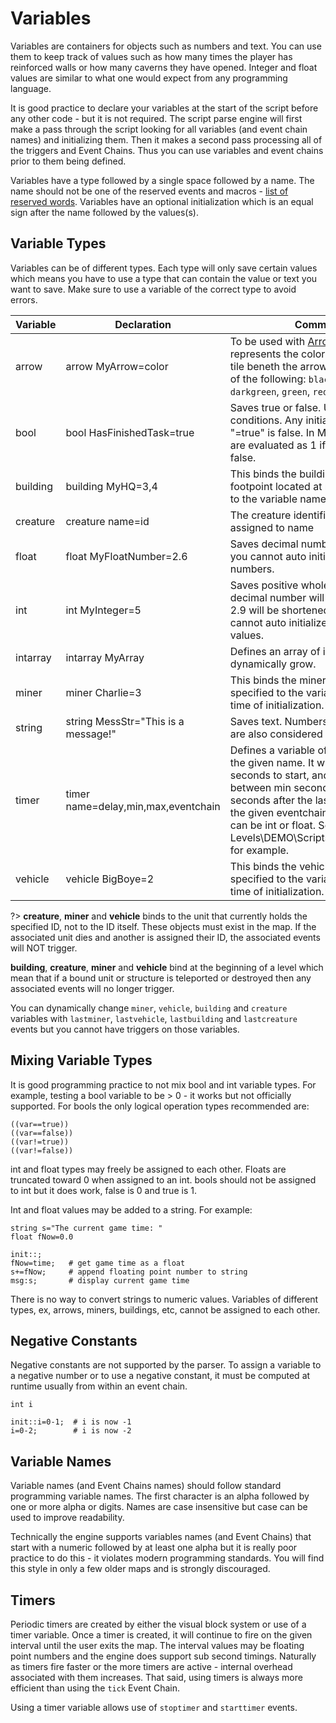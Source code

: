 # Variables

Variables are containers for objects such as numbers and text. You can use them to keep track of values such as how many times the player has reinforced walls or how many caverns they have opened. Integer and float values are similar to what one would expect from any programming language.

It is good practice to declare your variables at the start of the script before any other code - but it is not required. The script parse engine will first make a pass through the script looking for all variables (and event chain names) and initializing them. Then it makes a second pass processing all of the triggers and Event Chains. Thus you can use variables and event chains prior to them being defined.

Variables have a type followed by a single space followed by a name. The name should not be one of the reserved events and macros - [list of reserved words](_pages/ReservedWords). Variables have an optional initialization which is an equal sign after the name followed by the values(s).

## Variable Types

Variables can be of different types. Each type will only save certain values which means you have to use a type that can contain the value or text you want to save. Make sure to use a variable of the correct type to avoid errors.

|Variable|Declaration|Comment|
|----|----|----|
|arrow|arrow MyArrow=color|To be used with [Arrow Events](_pages/Events). Color represents the color to highlight the tile beneth the arrow and can be one of the following: `black`, `blue`, `darkgreen`, `green`, `red`, `yellow`, `white`|
|bool|bool HasFinishedTask=true|Saves true or false. Usable in conditions. Any initialization except "=true" is false. In Math events they are evaluated as 1 if true and 0 if false.|
|building|building MyHQ=3,4|This binds the building with a footpoint located at row 3, column 4 to the variable name.|
|creature|creature name=id|The creature identified by id is assigned to name|ex: creature PetMonster=5   Id's are from the creature section, the ID= field.|
|float|float MyFloatNumber=2.6|Saves decimal numbers. Like integer, you cannot auto initialized negative numbers.|
|int|int MyInteger=5|Saves positive whole numbers. Any decimal number will be truncated - 2.9 will be shortened to just 2. You cannot auto initialized negative values.|
|intarray|intarray MyArray|Defines an array of integers that will dynamically grow.|
|miner|miner Charlie=3|This binds the miner with the ID specified to the variable name at the time of initialization.*|
|string|string MessStr="This is a message!"|Saves text. Numbers saved to strings are also considered text.
|timer|timer name=delay,min,max,eventchain|Defines a variable of type timer with the given name. It will wait delay seconds to start, and will fire between min seconds and max seconds after the last firing, calling the given eventchain. Timer values can be int or float. See Levels\DEMO\Scripts\demotimers.dat for example.|
|vehicle|vehicle BigBoye=2|This binds the vehicle with the ID specified to the variable name at the time of initialization.*|


?> **creature**, **miner** and **vehicle** binds to the unit that currently holds the specified ID, not to the ID itself. These objects must exist in the map. If the associated unit dies and another is assigned their ID, the associated events will NOT trigger.

**building**, **creature**, **miner** and **vehicle** bind at the beginning of a level which mean that if a bound unit or structure is teleported or destroyed then any associated events will no longer trigger.

You can dynamically change `miner`, `vehicle`, `building` and `creature` variables with `lastminer`, `lastvehicle`, `lastbuilding` and `lastcreature` events but you cannot have triggers on those variables.

## Mixing Variable Types

It is good programming practice to not mix bool and int variable types. For example, testing a bool variable to be > 0 - it works but not officially supported.  For bools the only logical operation types recommended are:
```mms
((var==true))
((var==false))
((var!=true))
((var!=false))
```
int and float types may freely be assigned to each other. Floats are truncated toward 0 when assigned to an int. bools should not be assigned to int but it does work, false is 0 and true is 1.

Int and float values may be added to a string. For example:

```mms
string s="The current game time: "
float fNow=0.0

init::;
fNow=time;   # get game time as a float
s+=fNow;     # append floating point number to string
msg:s;       # display current game time
```
There is no way to convert strings to numeric values.
Variables of different types, ex, arrows, miners, buildings, etc, cannot be assigned to each other.

## Negative Constants

Negative constants are not supported by the parser. To assign a variable to a negative number or to use a negative constant, it must be computed at runtime usually from within an event chain.

```mms
int i

init::i=0-1;  # i is now -1
i=0-2;        # i is now -2
```

## Variable Names

Variable names (and Event Chains names) should follow standard programming variable names. The first character is an alpha followed by one or more alpha or digits. Names are case insensitive but case can be used to improve readability.

Technically the engine supports variables names (and Event Chains) that start with a numeric followed by at least one alpha but it is really poor practice to do this - it violates modern programming standards. You will find this style in only a few older maps and is strongly discouraged.

## Timers

Periodic timers are created by either the visual block system or use of a timer variable. Once a timer is created, it will continue to fire on the given interval until the user exits the map. The interval values may be floating point numbers and the engine does support sub second timings. Naturally as timers fire faster or the more timers are active - internal overhead associated with them increases. That said, using timers is always more efficient than using the `tick` Event Chain.

Using a timer variable allows use of `stoptimer` and `starttimer` events.